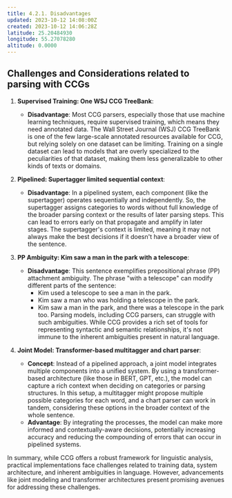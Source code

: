 ```yaml
---
title: 4.2.1. Disadvantages
updated: 2023-10-12 14:08:00Z
created: 2023-10-12 14:06:28Z
latitude: 25.20484930
longitude: 55.27078280
altitude: 0.0000
---
```


## Challenges and Considerations related to parsing with CCGs

1. **Supervised Training: One WSJ CCG TreeBank**:
   - **Disadvantage**: Most CCG parsers, especially those that use machine learning techniques, require supervised training, which means they need annotated data. The Wall Street Journal (WSJ) CCG TreeBank is one of the few large-scale annotated resources available for CCG, but relying solely on one dataset can be limiting. Training on a single dataset can lead to models that are overly specialized to the peculiarities of that dataset, making them less generalizable to other kinds of texts or domains.

2. **Pipelined: Supertagger limited sequential context**:
   - **Disadvantage**: In a pipelined system, each component (like the supertagger) operates sequentially and independently. So, the supertagger assigns categories to words without full knowledge of the broader parsing context or the results of later parsing steps. This can lead to errors early on that propagate and amplify in later stages. The supertagger's context is limited, meaning it may not always make the best decisions if it doesn't have a broader view of the sentence.

3. **PP Ambiguity: Kim saw a man in the park with a telescope**:
   - **Disadvantage**: This sentence exemplifies prepositional phrase (PP) attachment ambiguity. The phrase "with a telescope" can modify different parts of the sentence:
     - Kim used a telescope to see a man in the park.
     - Kim saw a man who was holding a telescope in the park.
     - Kim saw a man in the park, and there was a telescope in the park too.
   Parsing models, including CCG parsers, can struggle with such ambiguities. While CCG provides a rich set of tools for representing syntactic and semantic relationships, it's not immune to the inherent ambiguities present in natural language.

4. **Joint Model: Transformer-based multitagger and chart parser**:
   - **Concept**: Instead of a pipelined approach, a joint model integrates multiple components into a unified system. By using a transformer-based architecture (like those in BERT, GPT, etc.), the model can capture a rich context when deciding on categories or parsing structures. In this setup, a multitagger might propose multiple possible categories for each word, and a chart parser can work in tandem, considering these options in the broader context of the whole sentence.
   - **Advantage**: By integrating the processes, the model can make more informed and contextually-aware decisions, potentially increasing accuracy and reducing the compounding of errors that can occur in pipelined systems.

In summary, while CCG offers a robust framework for linguistic analysis, practical implementations face challenges related to training data, system architecture, and inherent ambiguities in language. However, advancements like joint modeling and transformer architectures present promising avenues for addressing these challenges.